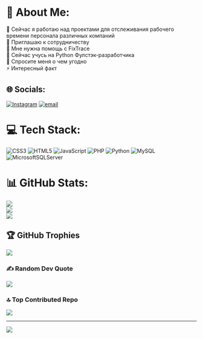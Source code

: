 # 💫 About Me:
🔭 Сейчас я работаю над проектами для отслеживания рабочего времени персонала различных компаний<br>👯 Приглашаю к сотрудничеству <br>🤝 Мне нужна помощь с FixTrace<br>🌱 Сейчас учусь на Python Фулстэк-разработчика <br>💬 Спросите меня о чем угодно<br>⚡ Интересный факт 


## 🌐 Socials:
[![Instagram](https://img.shields.io/badge/Instagram-%23E4405F.svg?logo=Instagram&logoColor=white)](https://instagram.com/eboboq) [![email](https://img.shields.io/badge/Email-D14836?logo=gmail&logoColor=white)](mailto:jeneok92@gmail.com) 

# 💻 Tech Stack:
![CSS3](https://img.shields.io/badge/css3-%231572B6.svg?style=for-the-badge&logo=css3&logoColor=white) ![HTML5](https://img.shields.io/badge/html5-%23E34F26.svg?style=for-the-badge&logo=html5&logoColor=white) ![JavaScript](https://img.shields.io/badge/javascript-%23323330.svg?style=for-the-badge&logo=javascript&logoColor=%23F7DF1E) ![PHP](https://img.shields.io/badge/php-%23777BB4.svg?style=for-the-badge&logo=php&logoColor=white) ![Python](https://img.shields.io/badge/python-3670A0?style=for-the-badge&logo=python&logoColor=ffdd54) ![MySQL](https://img.shields.io/badge/mysql-4479A1.svg?style=for-the-badge&logo=mysql&logoColor=white) ![MicrosoftSQLServer](https://img.shields.io/badge/Microsoft%20SQL%20Server-CC2927?style=for-the-badge&logo=microsoft%20sql%20server&logoColor=white)
# 📊 GitHub Stats:
![](https://github-readme-stats.vercel.app/api?username=eboboq92&theme=dark&hide_border=false&include_all_commits=false&count_private=false)<br/>
![](https://github-readme-streak-stats.herokuapp.com/?user=eboboq92&theme=dark&hide_border=false)<br/>
![](https://github-readme-stats.vercel.app/api/top-langs/?username=eboboq92&theme=dark&hide_border=false&include_all_commits=false&count_private=false&layout=compact)

## 🏆 GitHub Trophies
![](https://github-profile-trophy.vercel.app/?username=eboboq92&theme=radical&no-frame=false&no-bg=false&margin-w=4)

### ✍️ Random Dev Quote
![](https://quotes-github-readme.vercel.app/api?type=horizontal&theme=radical)

### 🔝 Top Contributed Repo
![](https://github-contributor-stats.vercel.app/api?username=eboboq92&limit=5&theme=dark&combine_all_yearly_contributions=true)

---
[![](https://visitcount.itsvg.in/api?id=eboboq92&icon=0&color=0)](https://visitcount.itsvg.in)

<!-- Proudly created with GPRM ( https://gprm.itsvg.in ) -->
